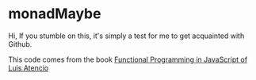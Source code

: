 # monadMaybe

Hi,
If you stumble on this, it's simply a test for me to get acquainted with Github.

This code comes from the book [Functional Programming in JavaScript of Luis Atencio](https://www.manning.com/books/functional-programming-in-javascript)
